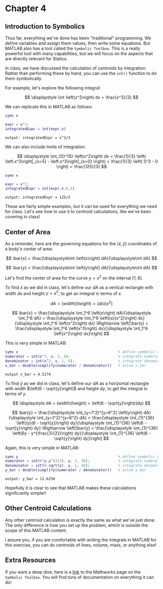 # Chapter 4

## Introduction to Symbolics

Thus far, everything we've done has been "traditional" programming. We define variables and assign them values, then write some equations. But MATLAB also has a tool called the `Symbolic Toolbox`. This is a really powerful tool with many capabilities, but we will focus on the aspects that are directly relevant for Statics.

In class, we have discussed the calculation of centroids by integration. Rather than performing these by hand, you can use the `int()` function to do them symbolically.

For example, let's explore the following integral:

$$
\displaystyle
\int \left(x^2\right) dx = \frac{x^3}{3}
$$

We can replicate this in MATLAB as follows:

```MATLAB
syms x

expr = x^2;
integratedExpr = int(expr,x)
```

`output: integratedExpr = x^3/3`

We can also include limits of integration.

$$
\displaystyle
\int_{0}^{5} \left(x^2\right) dx =
\frac{1}{3}
\left(
    \left.x^3\right|_{x=5} - \left.x^3\right|_{x=0}
\right) =
\frac{1}{3}
\left(
    5^3 - 0
\right) =
\frac{125}{3}
$$

```MATLAB
syms x

expr = x^2;
integratedExpr = int(expr,x,0,5)
```

`output: integratedExpr = 125/3`

These are fairly simple examples, but it can be used for everything we need for class. Let's see how to use it to centroid calculations, like we've been covering in class!

## Center of Area

As a reminder, here are the governing equations for the $(\bar{x},\bar{y})$ coordinates of a body's center of area:

$$
\bar{x} = \frac{\displaystyle\int \left(x\right) dA}{\displaystyle\int dA}
$$

$$
\bar{y} = \frac{\displaystyle\int \left(y\right) dA}{\displaystyle\int dA}
$$

Let's find the center of area for the curve $y = x^2$ on the interval $\left[1,6\right]$.

To find $\bar{x}$ as we did in class, let's define our $dA$ as a vertical rectangle with width $dx$ and height $y=x^2$, to get an integral in terms of $x$.

$$
\displaystyle
dA = (width)(height) = (dx)(x^2)
$$

$$
\bar{x} =
\frac{\displaystyle
    \int_1^6 \left(x\right) dA}{\displaystyle
    \int_1^6 dA} =
\frac{\displaystyle
    \int_1^6 \left((x)(x^2)\right) dx}{\displaystyle
    \int_1^6 \left(x^2\right) dx}
\Rightarrow \left[\bar{x} =
\frac{\displaystyle
    \int_1^6 \left(x^3\right) dx}{\displaystyle
    \int_1^6 \left(x^2\right) dx}\right]
$$

This is very simple in MATLAB:

```MATLAB
syms x                                              % define symbolic x
numerator = int(x^3, x, 1, 6);                      % integrate numerator
denominator = int(x^2, x, 1, 6);                    % integrate denominator
x_bar = double(simplify(numerator / denominator))   % solve x_bar
```

`output x_bar = 4.5174`

To find $\bar{y}$ as we did in class, let's define our $dA$ as a horizontal rectangle with width $\left(6 - \sqrt{y}\right)$ and height $dy$, to get the integral in terms of $y$.

$$
\displaystyle
dA = (width)(height) = \left(6 - \sqrt{y}\right)(dy)
$$

$$
\bar{y} =
\frac{\displaystyle
    \int_{y=1^2}^{y=6^2} \left(y\right) dA}{\displaystyle
    \int_{y=1^2}^{y=6^2} dA} =
\frac{\displaystyle
    \int_{1}^{36} \left((y)(6 - \sqrt{y})\right) dy}{\displaystyle
    \int_{1}^{36} \left(6 - \sqrt{y}\right) dy}
\Rightarrow \left[\bar{y} =
\frac{\displaystyle
    \int_{1}^{36} \left(6y - y^{\frac{3}{2}}\right) dy}{\displaystyle
    \int_{1}^{36} \left(6 - \sqrt{y}\right) dy}\right]
$$

Again, this is very simple in MATLAB:

```MATLAB
syms y                                              % define symbolic y
numerator = int(6*y-y^(3/2), y, 1, 36);             % integrate numerator
denominator = int(6-sqrt(y), y, 1, 36);             % integrate denominator
y_bar = double(simplify(numerator / denominator))   % solve y_bar
```

`output: y_bar = 11.6250`
<!-- 
Now, to justify that these answers are correct:

For $\bar{x}$

$$
\bar{x} =
\frac{\displaystyle\int_1^6 \left(x^3\right) dx}{\displaystyle\int_1^6 \left(x^2\right) dx}
$$

$$
\bar{x} =
\frac{\displaystyle
    \frac{1}{4}\left.x^4\right|_1^6}{\displaystyle
    \frac{1}{3}\left.x^3\right|_1^6} =
\frac{\displaystyle
    \frac{1}{4}\left[6^4 - 1\right]}{\displaystyle
    \frac{1}{3}\left[6^3 - 1\right]} =
\frac{\displaystyle
    \frac{1295}{4}}{\displaystyle
    \frac{215}{3}} =
\frac{(1295)(3)}{(215)(4)}
$$

$$
\bar{x} =
4.5174
$$

And for $\bar{y}$:

$$
\bar{y} =
\frac{\displaystyle
    \int_{1}^{36} \left(6y - y^{\frac{3}{2}}\right) dy}{\displaystyle
        \int_{1}^{36} \left(6 - \sqrt{y}\right) dy}
$$

$$
\bar{y} =
\frac{\displaystyle
    \left. \frac{6}{2} y^{2} - \frac{2}{5} y^{\frac{5}{2}} \right|_{1}^{36}}{\displaystyle
        \left. 6y - \frac{2}{3} y^{\frac{3}{2}} \right|_{1}^{36}} =
\frac{\displaystyle
    \frac{6}{2}\left[36^2-1\right] - \frac{2}{5}\left[36^{\frac{5}{2}}-1\right]}{\displaystyle
        6\left[36-1\right] - \frac{2}{3}\left[36^{\frac{3}{2}}-1\right]} =
\frac{\displaystyle
    \frac{6}{2}(1295) - \frac{2}{5}(7775)}{\displaystyle
        (6)(35) - \frac{2}{3}(215)}
$$

$$
\bar{y} =
11.6250
$$

$$
\displaystyle
\left(\bar{x},\bar{y}\right) = \left(4.5174,11.6250\right)
$$ -->

Hopefully it is clear to see that MATLAB makes these calculations significantly simpler!

## Other Centroid Calculations

Any other centroid calculation is exactly the same as what we've just done. The only difference is how you set up the problem, which is outside the scope of this MATLAB content.

I assure you, if you are comfortable with writing the integrals in MATLAB for this exercise, you can do centroids of lines, volume, mass, or anything else!

## Extra Resources

If you want a deep dive, here is a [link](https://www.mathworks.com/products/symbolic.html) to the Mathworks page on the `Symbolic Toolbox`. You will find tons of documentation on everything it can do!
